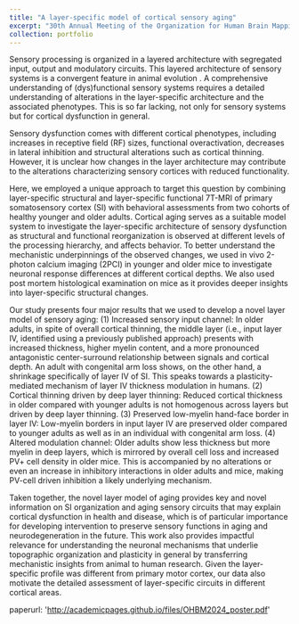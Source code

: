 ```yaml
---
title: "A layer-specific model of cortical sensory aging"
excerpt: "30th Annual Meeting of the Organization for Human Brain Mapping (OHBM) poster>"
collection: portfolio
---
```


Sensory processing is organized in a layered architecture with segregated input, output and modulatory circuits. This layered architecture of sensory systems is a convergent feature in animal evolution . A comprehensive understanding of (dys)functional sensory systems requires a detailed understanding of alterations in the layer-specific architecture and the associated phenotypes. This is so far lacking, not only for sensory systems but for cortical dysfunction in general. 

Sensory dysfunction comes with different cortical phenotypes, including increases in receptive field (RF) sizes, functional overactivation, decreases in lateral inhibition and structural alterations such as cortical thinning. However, it is unclear how changes in the layer architecture may contribute to the alterations characterizing sensory cortices with reduced functionality. 

Here, we employed a unique approach to target this question by  combining layer-specific structural and layer-specific functional 7T-MRI of primary somatosensory cortex (SI) with behavioral assessments from two cohorts of healthy younger and older adults. Cortical aging serves as a suitable model system to investigate the layer-specific architecture of sensory dysfunction as structural and functional reorganization is observed at different levels of the processing hierarchy, and affects behavior. To better understand the mechanistic underpinnings of the observed changes, we used in vivo 2-photon calcium imaging (2PCI) in younger and older mice to investigate neuronal response differences at different cortical depths. We also used post mortem histological examination on mice as it provides deeper insights into layer-specific structural changes.

Our study presents four major results that we used to develop a novel layer model of sensory aging: (1) Increased sensory input channel: In older adults, in spite of overall cortical thinning, the middle layer (i.e., input layer IV, identified using a previously published approach) presents with increased thickness, higher myelin content, and a more pronounced antagonistic center-surround relationship between signals and cortical depth. An adult with congenital arm loss shows, on the other hand, a shrinkage specifically of layer IV of SI. This speaks towards a plasticity-mediated mechanism of layer IV thickness modulation in humans. (2) Cortical thinning driven by deep layer thinning: Reduced cortical thickness in older compared with younger adults is not homogenous across layers but driven by deep layer thinning. (3) Preserved low-myelin hand-face border in layer IV: Low-myelin borders in input layer IV are preserved older compared to younger adults as well as in an individual with congenital arm loss. (4) Altered modulation channel: Older adults show less thickness but more myelin in deep layers, which is mirrored by overall cell loss and increased PV+ cell density in older mice. This is accompanied by no alterations or even an increase in inhibitory interactions in older adults and mice, making PV-cell driven inhibition a likely underlying mechanism.

Taken together, the novel layer model of aging provides key and novel information on SI organization and aging sensory circuits that may explain cortical dysfunction in health and disease, which is of particular importance for developing intervention to preserve sensory functions in aging and neurodegeneration in the future. This work also provides impactful relevance for understanding the neuronal mechanisms that underlie topographic organization and plasticity in general by transferring mechanistic insights from animal to human research. Given the layer-specific profile was different from primary motor cortex, our data also motivate the detailed assessment of layer-specific circuits in different cortical areas.

paperurl: 'http://academicpages.github.io/files/OHBM2024_poster.pdf'